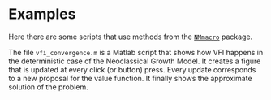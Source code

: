 # Examples

Here there are some scripts that use methods from the [`NMmacro`](../NMmacro/) package.

The file `vfi_convergence.m` is a Matlab script that shows how VFI happens in the deterministic case of the Neoclassical Growth Model.
It creates a figure that is updated at every click (or button) press.
Every update corresponds to a new proposal for the value function.
It finally shows the approximate solution of the problem.
